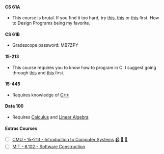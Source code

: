 #### CS 61A

- This course is brutal. If you find it too hard, try [this](https://programming-23.mooc.fi/), [this](https://cs50.harvard.edu/x/2023/) or [this](https://htdp.org/) first. How to Design Programs being my favorite.
 
#### CS 61B

-  Gradescope password: MB7ZPY

#### 15-213

- This course requires you to know how to program in C. I suggest going through [this](https://nostarch.com/Effective_C) and [this](https://nostarch.com/algorithmic-thinking) first.

#### 15-445

- Requires knowledge of [C++](https://en.cppreference.com/w/)

#### Data 100

- Requires [Calculus](https://www.cengage.uk/c/calculus-early-transcendentals-metric-edition-9e-stewart-clegg-watson/9780357113516/) and [Linear Algebra](https://math.mit.edu/~gs/linearalgebra/ila6/indexila6.html)

#### Extras Courses

- [ ] [CMU - 15-213 - Introduction to Computer Systems](https://www.cs.cmu.edu/~213/) [📹](https://scs.hosted.panopto.com/Panopto/Pages/Sessions/List.aspx#folderID=%22b96d90ae-9871-4fae-91e2-b1627b43e25e%22&maxResults=50&sortColumn=10&sortAscending=true) [🥼](http://csapp.cs.cmu.edu/3e/labs.html) [📝](https://github.com/lesabotsy/bootcamp/blob/main/notes.md#15-213)
- [ ] [MIT - 6.102 - Software Construction](https://web.mit.edu/6.031/www/sp23/)
